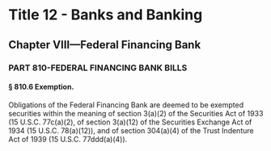 
# Title 12 - Banks and Banking
## Chapter VIII—Federal Financing Bank
### PART 810-FEDERAL FINANCING BANK BILLS
#### § 810.6 Exemption.

Obligations of the Federal Financing Bank are deemed to be exempted securities within the meaning of section 3(a)(2) of the Securities Act of 1933 (15 U.S.C. 77c(a)(2), of section 3(a)(12) of the Securities Exchange Act of 1934 (15 U.S.C. 78(a)(12)), and of section 304(a)(4) of the Trust Indenture Act of 1939 (15 U.S.C. 77ddd(a)(4)).
